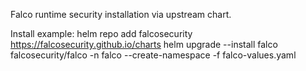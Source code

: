 Falco runtime security installation via upstream chart.

Install example:
helm repo add falcosecurity https://falcosecurity.github.io/charts
helm upgrade --install falco falcosecurity/falco -n falco --create-namespace -f falco-values.yaml
